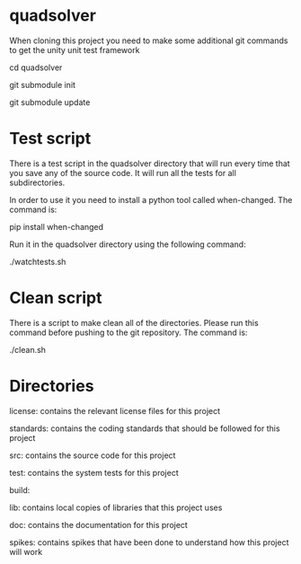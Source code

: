 # quadsolver

When cloning this project you need to make some additional git commands to get the unity unit test framework

cd quadsolver

git submodule init

git submodule update

# Test script

There is a test script in the quadsolver directory that will run every time that you save any of the source code. It will run all the tests for all subdirectories.

In order to use it you need to install a python tool called when-changed. The command is:

pip install when-changed

Run it in the quadsolver directory using the following command:

./watchtests.sh

# Clean script

There is a script to make clean all of the directories. Please run this command before pushing to the git repository. The command is:

./clean.sh

# Directories

license: contains the relevant license files for this project

standards: contains the coding standards that should be followed for this project

src: contains the source code for this project

test: contains the system tests for this project

build: 

lib: contains local copies of libraries that this project uses

doc: contains the documentation for this project

spikes: contains spikes that have been done to understand how this project will work

